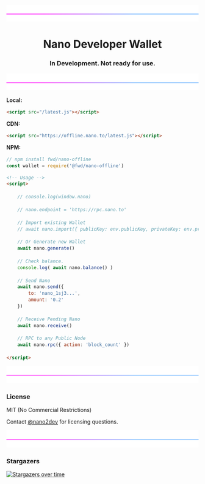 ![line](https://github.com/fwd/n2/raw/master/.github/line.png)

<h1 align="center">Nano Developer Wallet</h1>

<h3 align="center">In Development. Not ready for use.</h3>

![line](https://github.com/fwd/n2/raw/master/.github/line.png)

**Local:**
```html
<script src="/latest.js"></script>
```

**CDN:**
```html
<script src="https://offline.nano.to/latest.js"></script>
```

**NPM:**
```js
// npm install fwd/nano-offline
const wallet = require('@fwd/nano-offline')
```

```html
<!-- Usage -->
<script>

    // console.log(window.nano)

    // nano.endpoint = 'https://rpc.nano.to'

    // Import existing Wallet
    // await nano.import({ publicKey: env.publicKey, privateKey: env.privateKey })

    // Or Generate new Wallet
    await nano.generate()
    
    // Check balance.
    console.log( await nano.balance() )

    // Send Nano
    await nano.send({
        to: 'nano_1sj3...',
        amount: '0.2'
    }) 

    // Receive Pending Nano
    await nano.receive()   

    // RPC to any Public Node
    await nano.rpc({ action: 'block_count' }) 
    
</script>
```

![line](https://github.com/fwd/n2/raw/master/.github/line.png)

### License

MIT (No Commercial Restrictions)

Contact [@nano2dev](mailto:support@nano.to) for licensing questions.

![line](https://github.com/fwd/n2/raw/master/.github/line.png)

### Stargazers

[![Stargazers over time](https://starchart.cc/fwd/nano-js.svg)](https://github.com/fwd/nano-js)
